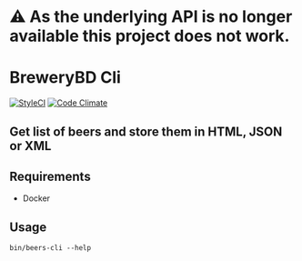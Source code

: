 # ⚠️ As the underlying API is no longer available this project does not work.

# BreweryBD Cli

[![StyleCI](https://styleci.io/repos/104109080/shield?branch=master)](https://styleci.io/repos/104109080)
[![Code Climate](https://codeclimate.com/github/paul-dam/beers-cli/badges/gpa.svg?style=flat-square)](https://codeclimate.com/github/paul-dam/beers-cli)

## Get list of beers and store them in HTML, JSON or XML

## Requirements

- Docker

## Usage

`bin/beers-cli --help`
